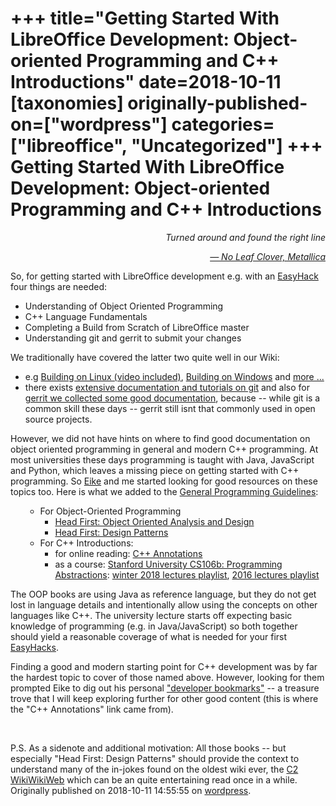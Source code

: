 +++
title="Getting Started With LibreOffice Development: Object-oriented Programming and C++ Introductions"
date=2018-10-11
[taxonomies]
originally-published-on=["wordpress"]
categories=["libreoffice", "Uncategorized"]
+++
Getting Started With LibreOffice Development: Object-oriented Programming and C++ Introductions
===============================================================================================

<p style="text-align:right;"><em>Turned around and found the right line</em></p>
<p style="text-align:right;"><a href="https://www.youtube.com/watch?v=Sh5S3OxiE-s"><em>— No Leaf Clover, Metallica</em></a></p>
So, for getting started with LibreOffice development e.g. with an <a href="https://wiki.documentfoundation.org/Development/EasyHacks">EasyHack</a> four things are needed:
<ul>
 	<li>Understanding of Object Oriented Programming</li>
 	<li>C++ Language Fundamentals</li>
 	<li>Completing a Build from Scratch of LibreOffice master</li>
 	<li>Understanding git and gerrit to submit your changes</li>
</ul>
We traditionally have covered the latter two quite well in our Wiki:
<ul>
 	<li>e.g <a href="https://wiki.documentfoundation.org/Development/BuildingOnLinux">Building on Linux (video included)</a>, <a href="https://wiki.documentfoundation.org/Development/BuildingOnWindows">Building on Windows</a> and <a href="https://wiki.documentfoundation.org/Development">more ...</a></li>
 	<li>there exists <a href="https://wiki.documentfoundation.org/Development/Git_For_LibreOffice_Developers">extensive documentation and tutorials on git</a> and also for <a href="https://wiki.documentfoundation.org/Development/gerrit">gerrit we collected some good documentation</a>, because -- while git is a common skill these days -- gerrit still isnt that commonly used in open source projects.</li>
</ul>
However, we did not have hints on where to find good documentation on object oriented programming in general and modern C++ programming. At most universities these days programming is taught with Java, JavaScript and Python, which leaves a missing piece on getting started with C++ programming. So <a href="https://erack.de/">Eike</a> and me started looking for good resources on these topics too. Here is what we added to the <a href="https://wiki.documentfoundation.org/Development/GeneralProgrammingGuidelines">General Programming Guidelines</a>:
<ul>
 	<li style="list-style-type:none;">
<ul>
 	<li>For Object-Oriented Programming
<ul>
 	<li><a href="https://www.bookzilla.de/shop/article/5270394/brett_mclaughlin_gary_pollice_david_west_head_first_object_oriented_analysis_and_design.html">Head First: Object Oriented Analysis and Design</a></li>
 	<li><a href="https://www.bookzilla.de/shop/article/3267951/eric_freeman_elisabeth_freeman_bert_bates_kathy_sierra_head_first_design_patterns.html">Head First: Design Patterns</a></li>
</ul>
</li>
 	<li>For C++ Introductions:
<ul>
 	<li>for online reading: <a href="http://www.icce.rug.nl/documents/cplusplus/">C++ Annotations</a></li>
 	<li>as a course: <a href="https://web.stanford.edu/class/cs106b/index.shtml">Stanford University CS106b: Programming Abstractions</a>: <a href="https://www.youtube.com/playlist?list=PLnfg8b9vdpLn9exZweTJx44CII1bYczuk">winter 2018 lectures playlist</a>, <a href="https://www.youtube.com/playlist?list=PLnfg8b9vdpLn9exZweTJx44CII1bYczuk">2016 lectures playlist</a></li>
</ul>
</li>
</ul>
</li>
</ul>
The OOP books are using Java as reference language, but they do not get lost in language details and intentionally allow using the concepts on other languages like C++. The university lecture starts off expecting basic knowledge of programming (e.g. in Java/JavaScript) so both together should yield a reasonable coverage of what is needed for your first <a href="https://wiki.documentfoundation.org/Development/EasyHacks">EasyHacks</a>.

Finding a good and modern starting point for C++ development was by far the hardest topic to cover of those named above. However, looking for them prompted Eike to dig out his personal <a href="https://erack.de/bookmarks/D.html">"developer bookmarks"</a> -- a treasure trove that I will keep exploring further for other good content (this is where the "C++ Annotations" link came from).

&nbsp;

P.S. As a sidenote and additional motivation: All those books -- but especially "Head First: Design Patterns" should provide the context to understand many of the in-jokes found on the oldest wiki ever, the <a href="http://wiki.c2.com/?WelcomeVisitors">C2 WikiWikiWeb</a> which can be an quite entertaining read once in a while.
Originally published on 2018-10-11 14:55:55 on [wordpress](https://skyfromme.wordpress.com/2018/10/11/getting-started-with-libreoffice-development-object-oriented-programming-and-c-introductions/).
